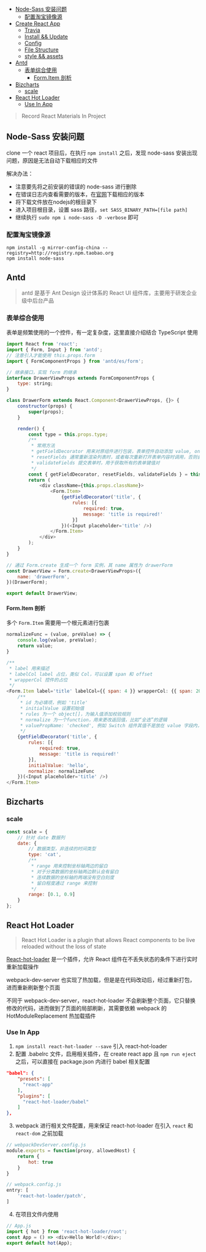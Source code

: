 <!-- MarkdownTOC -->

- [Node-Sass 安装问题](#node-sass-%E5%AE%89%E8%A3%85%E9%97%AE%E9%A2%98)
    - [配置淘宝镜像源](#%E9%85%8D%E7%BD%AE%E6%B7%98%E5%AE%9D%E9%95%9C%E5%83%8F%E6%BA%90)
- [Create React App](#create-react-app)
    - [Travia](#travia)
    - [Install && Update](#install--update)
    - [Config](#config)
    - [File Structure](#file-structure)
    - [style && assets](#style--assets)
- [Antd](#antd)
    - [表单综合使用](#%E8%A1%A8%E5%8D%95%E7%BB%BC%E5%90%88%E4%BD%BF%E7%94%A8)
        - [Form.Item 剖析](#formitem-%E5%89%96%E6%9E%90)
- [Bizcharts](#bizcharts)
    - [scale](#scale)
- [React Hot Loader](#react-hot-loader)
    - [Use In App](#use-in-app)

<!-- /MarkdownTOC -->

> Record React Materials In Project

## Node-Sass 安装问题

clone 一个 react 项目后，在执行 `npm install` 之后，发现 node-sass 安装出现问题，原因是无法自动下载相应的文件

解决办法：

- 注意要先将之前安装的错误的 node-sass 进行删除
- 在错误日志内查看需要的版本，在[官网](https://github.com/sass/node-sass/releases)下载相应的版本
- 将下载文件放在nodejs的根目录下
- 进入项目根目录，设置 sass 路径，`set SASS_BINARY_PATH=[file path]`
- 继续执行 `sudo npm i node-sass -D -verbose` 即可


### 配置淘宝镜像源

```shell
npm install -g mirror-config-china --registry=http://registry.npm.taobao.org
npm install node-sass
```







## Antd

> antd 是基于 Ant Design 设计体系的 React UI 组件库，主要用于研发企业级中后台产品

### 表单综合使用

表单是频繁使用的一个控件，有一定复杂度，这里直接介绍结合 TypeScript 使用

```js
import React from 'react';
import { Form, Input } from 'antd';
// 注意引入才能使用 this.props.form
import { FormComponentProps } from 'antd/es/form';

// 继承接口，实现 form 的继承
interface DrawerViewProps extends FormComponentProps {
    type: string;
}

class DrawerForm extends React.Component<DrawerViewProps, {}> {
    constructor(props) {
        super(props);
    }

    render() {
        const type = this.props.type;
        /**
         * 常用方法
         * getFieldDecorator 用来对原组件进行包装，表单控件自动添加 value, onChange，数据同步不再单独维护，统一由 Form 组件接管 
         * resetFields 通常重新渲染列表时，或者每次重新打开表单内容时调用，否则会遗留上次的填写内容
         * validateFields 提交表单时，用于获取所有的表单键值对
         */
        const { getFieldDecorator, resetFields, validateFields } = this.props.form;
        return (
            <div className={this.props.className}>
                <Form.Item>
                    {getFieldDecorator('title', {
                        rules: [{
                            required: true,
                            message: 'title is required!'
                        }]
                    })(<Input placeholder='title' />)
                </Form.Item>
            </div>
        );
    }
}

// 通过 Form.create 生成一个 form 实例，其 name 属性为 drawerForm
const DrawerView = Form.create<DrawerViewProps>({
    name: 'drawerForm',
})(DrawerForm);

export default DrawerView;
```

#### Form.Item 剖析

多个 `Form.Item` 需要用一个根元素进行包裹

```js
normalizeFunc = (value, preValue) => {
	console.log(value, preValue);
	return value;
}

/**
 * label 用来描述
 * labelCol label 占位，类似 Col，可以设置 span 和 offset
 * wrapperCol 控件的占位
 */
<Form.Item label='title' labelCol={{ span: 4 }} wrapperCol: {{ span: 20 }}>
	/**
	 * id 为必填项，例如 'title'
	 * initialValue 设置初始值
	 * rules 为一个 object[]，为输入值添加校验规则
	 * normalize 为一个function，用来更改返回值，比如“全选”的逻辑
	 * valuePropName: 'checked', 例如 Switch 组件其值不是放在 value 字段内，此时就需要用该属性来进行指定
	 */
    {getFieldDecorator('title', {
        rules: [{
            required: true,
            message: 'title is required!'
        }],
        initialValue: 'hello',
        normalize: normalizeFunc
    })(<Input placeholder='title' />)
</Form.Item>
```


## Bizcharts

### scale

```js
const scale = {
	// 针对 date 数据列
    date: {
        // 数据类型，非连续的时间类型
        type: 'cat',
        /**
         * range 用来控制坐标轴两边的留白
         * 对于分类数据的坐标轴两边默认会有留白
         * 连续数据的坐标轴的两端没有空白刻度
         * 留白程度通过 range 来控制
         */
        range: [0.1, 0.9]
    }
};
```

## React Hot Loader

> React Hot Loader is a plugin that allows React components to be live reloaded without the loss of state

[React-hot-loader](https://github.com/gaearon/react-hot-loader) 是一个插件，允许 React 组件在不丢失状态的条件下进行实时重新加载操作

webpack-dev-server 也实现了热加载，但是是在代码改动后，经过重新打包，进而重新刷新整个页面

不同于 webpack-dev-server，react-hot-loader 不会刷新整个页面，它只替换修改的代码，进而做到了页面的局部刷新，其需要依赖 webpack 的 HotModuleReplacement 热加载插件

### Use In App

1. `npm install react-hot-loader --save` 引入 react-hot-loader
2. 配置 .babelrc 文件，启用相关插件，在 create react app 且 `npm run eject` 之后，可以直接在 package.json 内进行 babel 相关配置

```json
"babel": {
	"presets": [
	  "react-app"
	],
	"plugins": [
	  "react-hot-loader/babel"
	]
},
```

3. webpack 进行相关文件配置，用来保证 react-hot-loader 在引入 `react` 和 `react-dom` 之前加载

```javascript
// webpackDevServer.config.js
module.exports = function(proxy, allowedHost) {
	return {
		hot: true
	}
}

// webpack.config.js
entry: [
	'react-hot-loader/patch',
]
```

4. 在项目文件内使用

```javascript
// App.js
import { hot } from 'react-hot-loader/root';
const App = () => <div>Hello World!</div>;
export default hot(App);
```